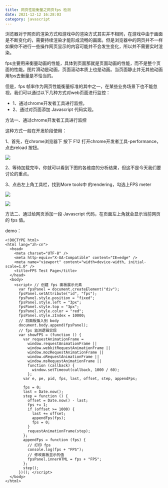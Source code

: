 ```yaml
---
title: 网页性能衡量之网页fps 检测
date: 2021-12-12 16:28:03
category: javascript
---
```

浏览器对于网页的渲染方式和游戏中的渲染方式其实并不相同，在游戏中由于画面是不断变化的，需要持续渲染才能形成流畅的画面。但是浏览器中的网页并不一样如果你不进行一些操作网页显示的内容可能并不会发生变化，所以并不需要实时渲染。

fps主要用来衡量动画的性能，具体到页面那就是页面动画的性能，而不是整个页面的性能。图片滑动是动画，页面滚动本质上也是动画。当页面静止并无其他动画用fps去衡量是不恰当的。

但是，fps 帧率作为网页性能衡量标准的其中之一，在某些业务场景下也不能忽视，我们可以通过以下几种方式对web页面进行监控：

- 1、通过chrome开发者工具进行监控。
- 2、通过对页面添加 Javascript 代码实现。

方法一、通过chrome开发者工具进行监控

这种方式一般在开发阶段使用：

1、首先，在chrome浏览器下 按下 F12 打开chrome开发者工具-performance，点击reload 按钮。

![](https://upload-images.jianshu.io/upload_images/10024246-cf288a76125f028e.png?imageMogr2/auto-orient/strip%7CimageView2/2/w/1240)

2、等待加载完毕，你就可以看到下图的各维度的分析结果，但这不是今天我们要讨论的重点。

3、点击左上角工具栏，找到More tools中 的rendering，勾选上FPS meter

![](https://upload-images.jianshu.io/upload_images/10024246-3e4a95b0949e03d2.png?imageMogr2/auto-orient/strip%7CimageView2/2/w/1240)

![](https://upload-images.jianshu.io/upload_images/10024246-77f111a030e30a75.png?imageMogr2/auto-orient/strip%7CimageView2/2/w/1240)

方法二、通过给网页添加一段 Javascript 代码，在页面左上角就会显示当前网页的 fps 值。

demo：

```
<!DOCTYPE html>
<html lang="zh-cn">
  <head>
    <meta charset="UTF-8" />
    <meta http-equiv="X-UA-Compatible" content="IE=edge" />
    <meta name="viewport" content="width=device-width, initial-scale=1.0" />
    <title>FPS Test Page</title>
  </head>
  <body>
    <script> // 创建 fps 面板展示元素
      var fpsPanel = document.createElement("div");
      fpsPanel.setAttribute("id", "fps");
      fpsPanel.style.position = "fixed";
      fpsPanel.style.left = "3px";
      fpsPanel.style.top = "3px";
      fpsPanel.style.color = "red";
      fpsPanel.style.zIndex = 10000;
      // 将面板插入到 body
      document.body.append(fpsPanel);
      // fps 监测逻辑实现
      var showFPS = (function () {
        var requestAnimationFrame =
          window.requestAnimationFrame ||
          window.webkitRequestAnimationFrame ||
          window.mozRequestAnimationFrame ||
          window.oRequestAnimationFrame ||
          window.msRequestAnimationFrame ||
          function (callback) {
            window.setTimeout(callback, 1000 / 60);
          };
        var e, pe, pid, fps, last, offset, step, appendFps;

        fps = 0;
        last = Date.now();
        step = function () {
          offset = Date.now() - last;
          fps += 1;
          if (offset >= 1000) {
            last += offset;
            appendFps(fps);
            fps = 0;
          }
          requestAnimationFrame(step);
        };
        appendFps = function (fps) {
          // 打印 fps
          console.log(fps + "FPS");
          // 修改面板显示的值
          fpsPanel.innerHTML = fps + "FPS";
        };
        step();
      })(); </script>
  </body>
</html>
```
